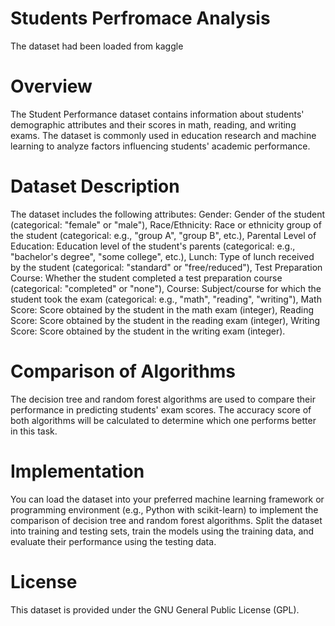 # Students Perfromace Analysis
The dataset had been loaded from kaggle  
# Overview
The Student Performance dataset contains information about students' demographic attributes and their scores in math, reading, and writing exams.
The dataset is commonly used in education research and machine learning to analyze factors influencing students' academic performance.

# Dataset Description
The dataset includes the following attributes:
Gender: Gender of the student (categorical: "female" or "male"),
Race/Ethnicity: Race or ethnicity group of the student (categorical: e.g., "group A", "group B", etc.),
Parental Level of Education: Education level of the student's parents (categorical: e.g., "bachelor's degree", "some college", etc.),
Lunch: Type of lunch received by the student (categorical: "standard" or "free/reduced"),
Test Preparation Course: Whether the student completed a test preparation course (categorical: "completed" or "none"),
Course: Subject/course for which the student took the exam (categorical: e.g., "math", "reading", "writing"),
Math Score: Score obtained by the student in the math exam (integer),
Reading Score: Score obtained by the student in the reading exam (integer),
Writing Score: Score obtained by the student in the writing exam (integer).

# Comparison of Algorithms
The decision tree and random forest algorithms are used to compare their performance in predicting students' exam scores. 
The accuracy score of both algorithms will be calculated to determine which one performs better in this task.

# Implementation
You can load the dataset into your preferred machine learning framework or programming environment (e.g., Python with scikit-learn) to implement the comparison of decision tree and random forest algorithms. 
Split the dataset into training and testing sets, train the models using the training data, and evaluate their performance using the testing data.

# License
This dataset is provided under the GNU General Public License (GPL).
